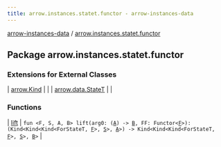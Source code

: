 ```yaml
---
title: arrow.instances.statet.functor - arrow-instances-data
---
```


[arrow-instances-data](../index.html) / [arrow.instances.statet.functor](./index.html)

## Package arrow.instances.statet.functor

### Extensions for External Classes

| [arrow.Kind](arrow.-kind/index.html) |  |
| [arrow.data.StateT](arrow.data.-state-t/index.html) |  |

### Functions

| [lift](lift.html) | `fun <F, S, A, B> lift(arg0: (`[`A`](lift.html#A)`) -> `[`B`](lift.html#B)`, FF: Functor<`[`F`](lift.html#F)`>): (Kind<Kind<Kind<ForStateT, `[`F`](lift.html#F)`>, `[`S`](lift.html#S)`>, `[`A`](lift.html#A)`>) -> Kind<Kind<Kind<ForStateT, `[`F`](lift.html#F)`>, `[`S`](lift.html#S)`>, `[`B`](lift.html#B)`>` |

